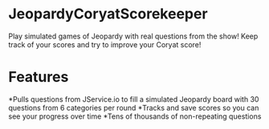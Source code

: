 # JeopardyCoryatScorekeeper

Play simulated games of Jeopardy with real questions from the show! Keep track of your scores and try to improve your Coryat score! 

Features
========
*Pulls questions from JService.io to fill a simulated Jeopardy board with 30 questions from 6 categories per round
*Tracks and save scores so you can see your progress over time
*Tens of thousands of non-repeating questions

